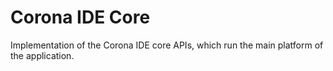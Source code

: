 # Corona IDE Core

Implementation of the Corona IDE core APIs, which run the main platform of the application.